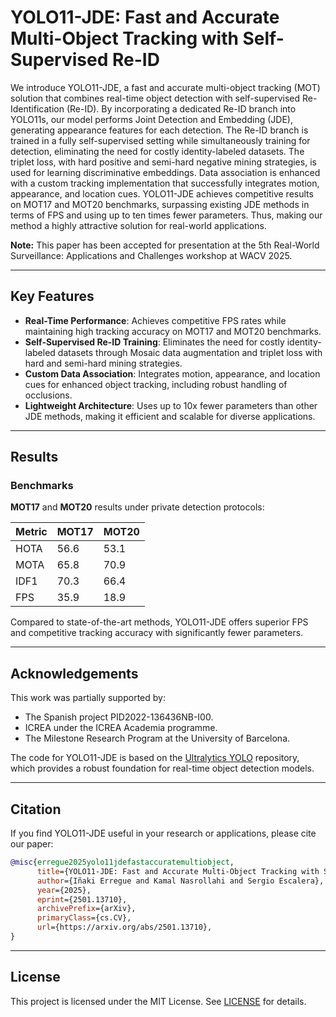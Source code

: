# YOLO11-JDE: Fast and Accurate Multi-Object Tracking with Self-Supervised Re-ID

We introduce YOLO11-JDE, a fast and accurate multi-object tracking (MOT) solution that combines real-time object detection with self-supervised Re-Identification (Re-ID). By incorporating a dedicated Re-ID branch into YOLO11s, our model performs Joint Detection and Embedding (JDE), generating appearance features for each detection. The Re-ID branch is trained in a fully self-supervised setting while simultaneously training for detection, eliminating the need for costly identity-labeled datasets. The triplet loss, with hard positive and semi-hard negative mining strategies, is used for learning discriminative embeddings. Data association is enhanced with a custom tracking implementation that successfully integrates motion, appearance, and location cues. YOLO11-JDE achieves competitive results on MOT17 and MOT20 benchmarks, surpassing existing JDE methods in terms of FPS and using up to ten times fewer parameters. Thus, making our method a highly attractive solution for real-world applications.

**Note:** This paper has been accepted for presentation at the 5th Real-World Surveillance: Applications and Challenges workshop at WACV 2025.

---

## Key Features

- **Real-Time Performance**: Achieves competitive FPS rates while maintaining high tracking accuracy on MOT17 and MOT20 benchmarks.
- **Self-Supervised Re-ID Training**: Eliminates the need for costly identity-labeled datasets through Mosaic data augmentation and triplet loss with hard and semi-hard mining strategies.
- **Custom Data Association**: Integrates motion, appearance, and location cues for enhanced object tracking, including robust handling of occlusions.
- **Lightweight Architecture**: Uses up to 10x fewer parameters than other JDE methods, making it efficient and scalable for diverse applications.

---

## Results

### Benchmarks
**MOT17** and **MOT20** results under private detection protocols:

| Metric   | MOT17 | MOT20 |
|----------|-------|-------|
| HOTA     | 56.6  | 53.1  |
| MOTA     | 65.8  | 70.9  |
| IDF1     | 70.3  | 66.4  |
| FPS      | 35.9  | 18.9  |

Compared to state-of-the-art methods, YOLO11-JDE offers superior FPS and competitive tracking accuracy with significantly fewer parameters.

---

## Acknowledgements

This work was partially supported by:
- The Spanish project PID2022-136436NB-I00.
- ICREA under the ICREA Academia programme.
- The Milestone Research Program at the University of Barcelona.

The code for YOLO11-JDE is based on the [Ultralytics YOLO](https://github.com/ultralytics/ultralytics) repository, which provides a robust foundation for real-time object detection models.


---

## Citation

If you find YOLO11-JDE useful in your research or applications, please cite our paper:

```bibtex
@misc{erregue2025yolo11jdefastaccuratemultiobject,
      title={YOLO11-JDE: Fast and Accurate Multi-Object Tracking with Self-Supervised Re-ID}, 
      author={Iñaki Erregue and Kamal Nasrollahi and Sergio Escalera},
      year={2025},
      eprint={2501.13710},
      archivePrefix={arXiv},
      primaryClass={cs.CV},
      url={https://arxiv.org/abs/2501.13710}, 
}
```

---

## License

This project is licensed under the MIT License. See [LICENSE](LICENSE) for details.
